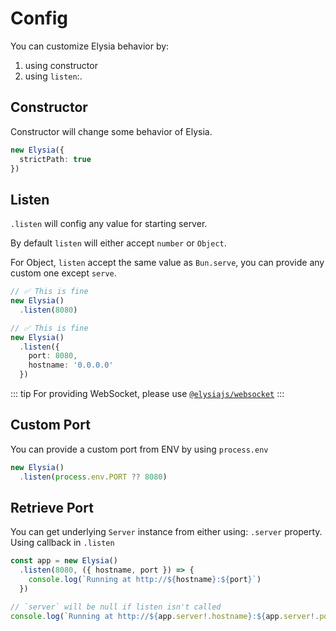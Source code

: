 # Config
You can customize Elysia behavior by:
1. using constructor 
2. using `listen`:.

## Constructor
Constructor will change some behavior of Elysia.

```typescript
new Elysia({
  strictPath: true
})
```

## Listen
`.listen` will config any value for starting server.

By default `listen` will either accept `number` or `Object`.

For Object, `listen` accept the same value as `Bun.serve`, you can provide any custom one except `serve`.

```typescript
// ✅ This is fine
new Elysia()
  .listen(8080)

// ✅ This is fine
new Elysia()
  .listen({
    port: 8080,
    hostname: '0.0.0.0'
  })
```

::: tip
For providing WebSocket, please use [`@elysiajs/websocket`](https://github.com/elysiajs/elysia-websocket)
:::

## Custom Port
You can provide a custom port from ENV by using `process.env`
```typescript
new Elysia()
  .listen(process.env.PORT ?? 8080)
```

## Retrieve Port
You can get underlying `Server` instance from either using:
`.server` property.
Using callback in `.listen`

```typescript
const app = new Elysia()
  .listen(8080, ({ hostname, port }) => {
    console.log(`Running at http://${hostname}:${port}`)
  })

// `server` will be null if listen isn't called
console.log(`Running at http://${app.server!.hostname}:${app.server!.port}`)
```
